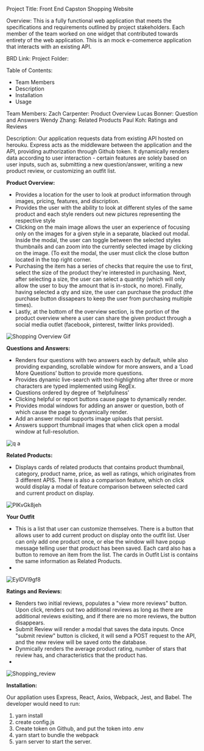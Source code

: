 Project Title: Front End Capston Shopping Website

Overview: This is a fully functional web application that meets the specifications and requirements outlined by project stakeholders. Each member of the team worked on one widget that contributed towards entirety of the web application. This is an mock e-comemerce application that interacts with an existing API.  

BRD Link:
Project Folder: 

Table of Contents: 
- Team Members
- Description
- Installation
- Usage


Team Members:
Zach Carpenter: Product Overview
Lucas Bonner: Question and Answers 
Wendy Zhang: Related Products
Paul Koh: Ratings and Reviews

Description: 
Our application requests data from existing API hosted on herouku. Express acts as the middleware between the application and the API, providing authorization through Github token. It dynamically renders data according to user interaction - certain features are solely based on user inputs, such as, submitting a new question/answer, writing a new product review, or customizing an outfit list.
 

**Product Overview:**

- Provides a location for the user to look at product information through images, pricing, features, and discription. 
- Provides the user with the ability to look at different styles of the same product and each style renders out new pictures representing the respective style
- Clicking on the main image allows the user an experience of focusing only on the images for a given style in a separate, blacked out modal. Inside the modal, the user can toggle between the selected styles thumbnails and can zoom into the currently selected image by clicking on the image. (To exit the modal, the user must click the close button located in the top right corner.
- Purchasing the item has a series of checks that require the use to first, select the size of the product they're interested in purchasing. Next, after selecting a size, the user can select a quantity (which will only allow the user to buy the amount that is in-stock, no more). Finally, having selected a qty and size, the user can purchase the product (the purchase button dissapears to keep the user from purchasing multiple times).
- Lastly, at the bottom of the overview section, is the portion of the product overview where a user can share the given product through a social media outlet (facebook, pinterest, twitter links provided).

![Shopping Overview Gif](https://user-images.githubusercontent.com/58870346/163690829-073f6679-b673-4bff-8aaf-68a8ea9100ca.gif)

**Questions and Answers:**

- Renders four questions with two answers each by default, while also providing expanding, scrollable window for more answers, and a ‘Load More Questions’ button to provide more questions.
- Provides dynamic live-search with text-highlighting after three or more characters are typed implemented using RegEx. 
- Questions ordered by degree of ‘helpfulness’
- Clicking helpful or report buttons cause page to dynamically render.
- Provides modal windows for adding an answer or question, both of which cause the page to dynamically render.
- Add an answer modal supports image uploads that persist.
- Answers support thumbnail images that when click open a modal window at full-resolution.

![q a](https://user-images.githubusercontent.com/66486962/163690654-e768b234-34ce-4696-a5aa-ca904cf147f8.gif)


**Related Products:**

- Displays cards of related products that contains product thumbnail, category, product name, price, as well as ratings, which originates from 3 different APIS. There is also a comparison feature, which on click would display a modal of feature comparison between selected card and current product on display.

![PlKvGk8jeh](https://user-images.githubusercontent.com/96356348/163690549-d1e80f8e-1eb6-4e7f-9b1b-ab6bffed8634.gif)


**Your Outfit**
- This is a list that user can customize themselves. There is a button that allows user to add current product on display onto the outfit list. User can only add one product once, or else the window will have popup message telling user that product has been saved. Each card also has a button to remove an item from the list. The cards in Outfit List is contains the same information as Related Products.
- 
![EyIDVl9gf8](https://user-images.githubusercontent.com/96356348/163690276-70598c35-4313-4faa-b95e-21687498d70a.gif)

**Ratings and Reviews:**

- Renders two initial reviews, populates a "view more reviews" button. Upon click, renders out two additional reviews as long as there are additional reviews exisiting, and if there are no more reviews, the button disappears.
- Submit Review will render a modal that saves the data inputs. Once "submit review" button is clicked, it will send a POST request to the API, and the new review will be saved onto the database.
- Dynmically renders the average product rating, number of stars that review has, and characteristics that the product has.
- 
![Shopping_review](https://user-images.githubusercontent.com/82802060/163690851-ed52a810-c005-4290-97c8-1e11bf240e8b.gif)


**Installation:**

Our appliation uses Express, React, Axios, Webpack, Jest, and Babel. The developer would need to run:
1. yarn install
2. create config.js
3. Create token on Github, and put the token into .env
4. yarn start to bundle the webpack
5. yarn server to start the server. 



